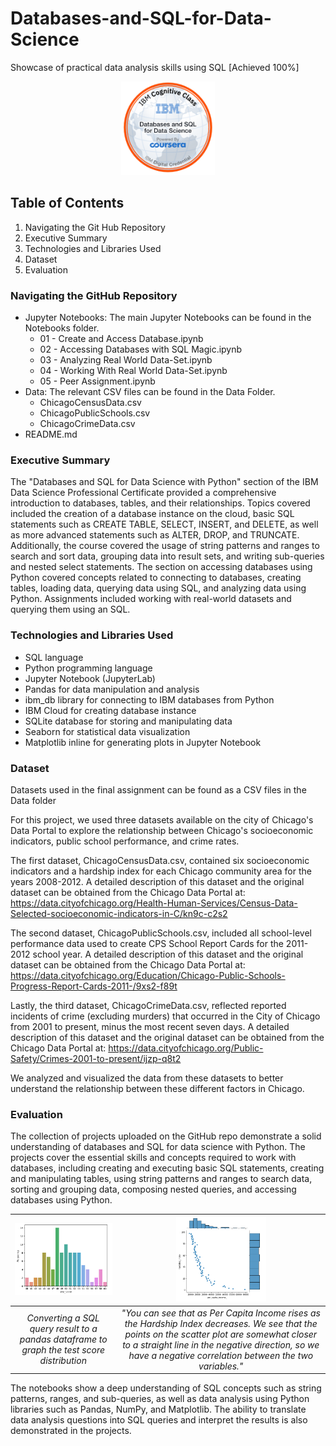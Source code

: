 # Databases-and-SQL-for-Data-Science

Showcase of practical data analysis skills using SQL [Achieved 100%]

<p align="center">
  <img width="150" height="150" src="https://github.com/Amertastic/Databases-and-SQL-for-Data-Science/blob/main/Images/Databases-and-SQL-for-Data-Science.png">
</p>

## Table of Contents

1) Navigating the Git Hub Repository
2) Executive Summary
3) Technologies and Libraries Used
4) Dataset
5) Evaluation

### Navigating the GitHub Repository

- Jupyter Notebooks: The main Jupyter Notebooks can be found in the Notebooks folder.
  - 01 - Create and Access Database.ipynb
  - 02 - Accessing Databases with SQL Magic.ipynb
  - 03 - Analyzing Real World Data-Set.ipynb
  - 04 - Working With Real World Data-Set.ipynb
  - 05 - Peer Assignment.ipynb
- Data: The relevant CSV files can be found in the Data Folder.
  - ChicagoCensusData.csv
  - ChicagoPublicSchools.csv
  - ChicagoCrimeData.csv
- README.md

### Executive Summary

The "Databases and SQL for Data Science with Python" section of the IBM Data Science Professional Certificate provided a comprehensive introduction to databases, tables, and their relationships. Topics covered included the creation of a database instance on the cloud, basic SQL statements such as CREATE TABLE, SELECT, INSERT, and DELETE, as well as more advanced statements such as ALTER, DROP, and TRUNCATE. Additionally, the course covered the usage of string patterns and ranges to search and sort data, grouping data into result sets, and writing sub-queries and nested select statements. The section on accessing databases using Python covered concepts related to connecting to databases, creating tables, loading data, querying data using SQL, and analyzing data using Python. Assignments included working with real-world datasets and querying them using an SQL.

### Technologies and Libraries Used

- SQL language
- Python programming language
- Jupyter Notebook (JupyterLab)
- Pandas for data manipulation and analysis
- ibm_db library for connecting to IBM databases from Python
- IBM Cloud for creating database instance
- SQLite database for storing and manipulating data
- Seaborn for statistical data visualization
- Matplotlib inline for generating plots in Jupyter Notebook


### Dataset

Datasets used in the final assignment can be found as a CSV files in the Data folder

For this project, we used three datasets available on the city of Chicago's Data Portal to explore the relationship between Chicago's socioeconomic indicators, public school performance, and crime rates. 

The first dataset, ChicagoCensusData.csv, contained six socioeconomic indicators and a hardship index for each Chicago community area for the years 2008-2012.
A detailed description of this dataset and the original dataset can be obtained from the Chicago Data Portal at: https://data.cityofchicago.org/Health-Human-Services/Census-Data-Selected-socioeconomic-indicators-in-C/kn9c-c2s2

The second dataset, ChicagoPublicSchools.csv, included all school-level performance data used to create CPS School Report Cards for the 2011-2012 school year. 
A detailed description of this dataset and the original dataset can be obtained from the Chicago Data Portal at: https://data.cityofchicago.org/Education/Chicago-Public-Schools-Progress-Report-Cards-2011-/9xs2-f89t

Lastly, the third dataset, ChicagoCrimeData.csv, reflected reported incidents of crime (excluding murders) that occurred in the City of Chicago from 2001 to present, minus the most recent seven days. 
A detailed description of this dataset and the original dataset can be obtained from the Chicago Data Portal at: https://data.cityofchicago.org/Public-Safety/Crimes-2001-to-present/ijzp-q8t2

We analyzed and visualized the data from these datasets to better understand the relationship between these different factors in Chicago.

### Evaluation

<!--
|![](https://github.com/Amertastic/Databases-and-SQL-for-Data-Science/blob/main/Images/ConvertingQueryResultsToDataFrames.png) | 
|:--:| 
| *Converting a SQL query result to a pandas dataframe to graph the test score distribution* |
-->

The collection of projects uploaded on the GitHub repo demonstrate a solid understanding of databases and SQL for data science with Python. The projects cover the essential skills and concepts required to work with databases, including creating and executing basic SQL statements, creating and manipulating tables, using string patterns and ranges to search data, sorting and grouping data, composing nested queries, and accessing databases using Python.


|<img src="https://github.com/Amertastic/Databases-and-SQL-for-Data-Science/blob/main/Images/ConvertingQueryResultsToDataFrames.png" width="100%" height="100%">|<img src="https://github.com/Amertastic/Databases-and-SQL-for-Data-Science/blob/main/Images/ScatterPlotCorrelationBetweenTwoVariables.png" width="45%" height="45%"> | 
|:--:|:--:| 
| *Converting a SQL query result to a pandas dataframe to graph the test score distribution* | *"You can see that as Per Capita Income rises as the Hardship Index decreases. We see that the points on the scatter plot are somewhat closer to a straight line in the negative direction, so we have a negative correlation between the two variables."* |


The notebooks show a deep understanding of SQL concepts such as string patterns, ranges, and sub-queries, as well as data analysis using Python libraries such as Pandas, NumPy, and Matplotlib. The ability to translate data analysis questions into SQL queries and interpret the results is also demonstrated in the projects.

<!--
|![](https://github.com/Amertastic/Data-Analysis-Exercises/blob/main/Images/Data%20Acquisition.png) | 
|:--:| 
| *Reading / Saving Other Data Formats* |
-->
